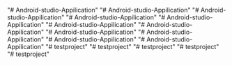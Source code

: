 "# Android-studio-Appilication" 
"# Android-studio-Appilication" 
"# Android-studio-Appilication" 
"# Android-studio-Appilication" 
"# Android-studio-Appilication" 
"# Android-studio-Appilication" 
"# Android-studio-Appilication" 
"# Android-studio-Appilication" 
"# Android-studio-Appilication" 
"# Android-studio-Appilication" 
"# Android-studio-Appilication" 
"# testproject" 
"# testproject" 
"# testproject" 
"# testproject" 
"# testproject" 
